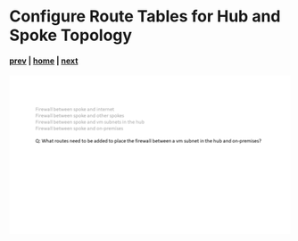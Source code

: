 # Configure Route Tables for Hub and Spoke Topology

#### [prev](./30.md) | [home](../welcome.md) | [next](./32.md)

![slide 31](../png/configure-route-tables-for-hub-and-spoke-topology/31.png)
